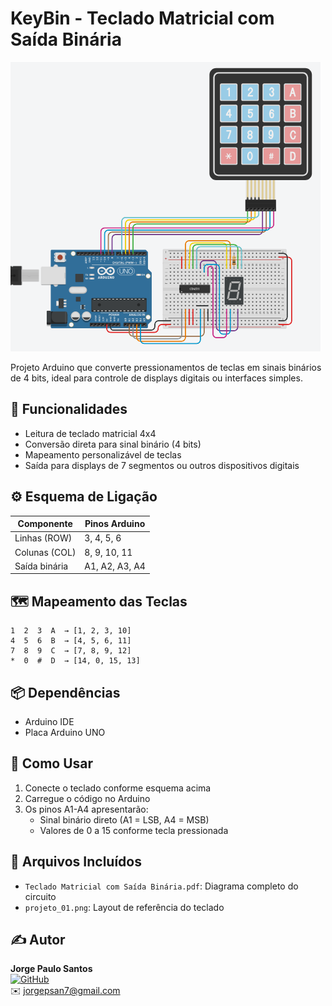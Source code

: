 # KeyBin - Teclado Matricial com Saída Binária

![Exemplo de teclado](img_esquema/projeto_01.png)

Projeto Arduino que converte pressionamentos de teclas em sinais binários de 4 bits, ideal para controle de displays digitais ou interfaces simples.

## 🔧 Funcionalidades
- Leitura de teclado matricial 4x4
- Conversão direta para sinal binário (4 bits)
- Mapeamento personalizável de teclas
- Saída para displays de 7 segmentos ou outros dispositivos digitais

## ⚙️ Esquema de Ligação
| Componente   | Pinos Arduino  |
|--------------|----------------|
| Linhas (ROW) | 3, 4, 5, 6     |
| Colunas (COL)| 8, 9, 10, 11   |
| Saída binária| A1, A2, A3, A4 |

## 🗺️ Mapeamento das Teclas
```
1  2  3  A  → [1, 2, 3, 10]
4  5  6  B  → [4, 5, 6, 11]
7  8  9  C  → [7, 8, 9, 12]
*  0  #  D  → [14, 0, 15, 13]
```

## 📦 Dependências
- Arduino IDE
- Placa Arduino UNO

## 🚀 Como Usar
1. Conecte o teclado conforme esquema acima
2. Carregue o código no Arduino
3. Os pinos A1-A4 apresentarão:
   - Sinal binário direto (A1 = LSB, A4 = MSB)
   - Valores de 0 a 15 conforme tecla pressionada

## 📎 Arquivos Incluídos
- `Teclado Matricial com Saída Binária.pdf`: Diagrama completo do circuito
- `projeto_01.png`: Layout de referência do teclado

## ✍️ Autor
**Jorge Paulo Santos**  
[![GitHub](https://img.shields.io/badge/GitHub-JP--Linux-blue)](https://github.com/JP-Linux)  
✉️ jorgepsan7@gmail.com


